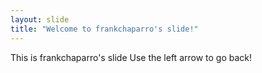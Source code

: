```yaml
---
layout: slide
title: "Welcome to frankchaparro's slide!"
---
```

This is frankchaparro's slide
Use the left arrow to go back!

